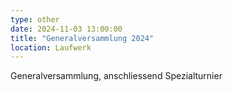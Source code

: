 ```yaml
---
type: other
date: 2024-11-03 13:00:00
title: "Generalversammlung 2024"
location: Laufwerk
---
```

Generalversammlung, anschliessend Spezialturnier
